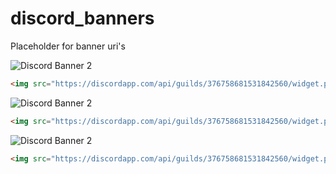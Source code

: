 # discord_banners
Placeholder for banner uri's

![Discord Banner 2](https://discordapp.com/api/guilds/376758681531842560/widget.png?style=banner2)
```html 
<img src="https://discordapp.com/api/guilds/376758681531842560/widget.png?style=banner2" alt="Discord Shield"/>
```

![Discord Banner 2](https://discordapp.com/api/guilds/376758681531842560/widget.png?style=banner3)
```html
<img src="https://discordapp.com/api/guilds/376758681531842560/widget.png?style=banner3" alt="Discord Shield"/>
```

![Discord Banner 2](https://discordapp.com/api/guilds/376758681531842560/widget.png?style=banner4)
```html
<img src="https://discordapp.com/api/guilds/376758681531842560/widget.png?style=banner4" alt="Discord Shield"/>
```
